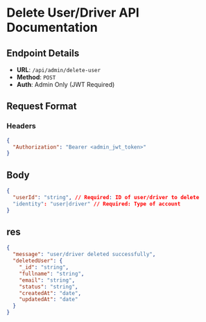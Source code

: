 # Delete User/Driver API Documentation

## Endpoint Details

- **URL**: `/api/admin/delete-user`
- **Method**: `POST`
- **Auth**: Admin Only (JWT Required)

## Request Format

### Headers

```json
{
  "Authorization": "Bearer <admin_jwt_token>"
}
```

## Body

```json
{
  "userId": "string", // Required: ID of user/driver to delete
  "identity": "user|driver" // Required: Type of account
}
```

## res

```json
{
  "message": "user/driver deleted successfully",
  "deletedUser": {
    "_id": "string",
    "fullname": "string",
    "email": "string",
    "status": "string",
    "createdAt": "date",
    "updatedAt": "date"
  }
}
```
